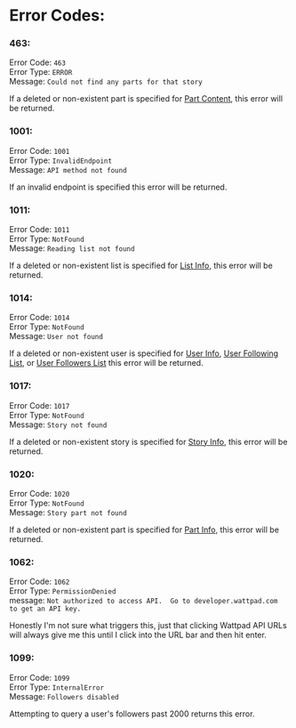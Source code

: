 # Error Codes:

### 463:

Error Code: `463` \
Error Type: `ERROR` \
Message: `Could not find any parts for that story`

If a deleted or non-existent part is specified for [Part Content](../API_Endpoints/Part_Content.md), this error will be returned.

### 1001:

Error Code: `1001` \
Error Type: `InvalidEndpoint` \
Message: `API method not found`

If an invalid endpoint is specified this error will be returned.

### 1011:

Error Code: `1011` \
Error Type: `NotFound` \
Message: `Reading list not found`

If a deleted or non-existent list is specified for [List Info](../API_Endpoints/List_Info.md), this error will be returned.

### 1014:

Error Code: `1014` \
Error Type: `NotFound` \
Message: `User not found`

If a deleted or non-existent user is specified for [User Info](../API_Endpoints/User_Info.md), [User Following List](../API_Endpoints/User_Following_List.md), or [User Followers List](../API_Endpoints/User_Followers_List.md) this error will be returned.

### 1017:

Error Code: `1017` \
Error Type: `NotFound` \
Message: `Story not found`

If a deleted or non-existent story is specified for [Story Info](../API_Endpoints/Story_Info.md), this error will be returned.

### 1020:

Error Code: `1020` \
Error Type: `NotFound` \
Message: `Story part not found`

If a deleted or non-existent part is specified for [Part Info](../API_Endpoints/Part_Info.md), this error will be returned.

### 1062:

Error Code: `1062` \
Error Type: `PermissionDenied` \
message: `Not authorized to access API.  Go to developer.wattpad.com to get an API key.`

Honestly I'm not sure what triggers this, just that clicking Wattpad API URLs will always give me this until I click into the URL bar and then hit enter.

### 1099:

Error Code: `1099` \
Error Type: `InternalError` \
Message: `Followers disabled`

Attempting to query a user's followers past 2000 returns this error.